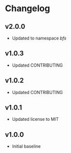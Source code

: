 # Changelog

## v2.0.0
- Updated to namespace *bfs*

## v1.0.3
- Updated CONTRIBUTING

## v1.0.2
- Updated CONTRIBUTING

## v1.0.1
- Updated license to MIT

## v1.0.0
- Initial baseline
